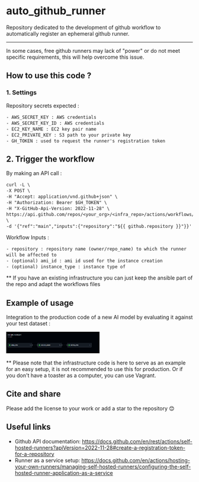 # auto_github_runner
Repository dedicated to the development of github workflow to automatically register an ephemeral github runner. <br>

<hr>
In some cases, free github runners may lack of "power" or do not meet specific requirements, this will help overcome this issue.  <br>

## How to use this code ? 

### 1. Settings
Repository secrets expected : 
```
- AWS_SECRET_KEY : AWS credentials 
- AWS_SECRET_KEY_ID : AWS credentials 
- EC2_KEY_NAME : EC2 key pair name
- EC2_PRIVATE_KEY : S3 path to your private key 
- GH_TOKEN : used to request the runner's registration token
```
## 2. Trigger the workflow

By making an API call :
```      
curl -L \
-X POST \
-H "Accept: application/vnd.github+json" \
-H "Authorization: Bearer $GH_TOKEN" \
-H "X-GitHub-Api-Version: 2022-11-28" \
https://api.github.com/repos/<your_org>/<infra_repo>/actions/workflows/register.yml/dispatches \
-d '{"ref":"main","inputs":{"repository":"${{ github.repository }}"}}'
```

Workflow Inputs : 
```
- repository : repository name (owner/repo_name) to which the runner will be affected to
- (optional) ami_id : ami id used for the instance creation 
- (optional) instance_type : instance type of 
```
** If you have an existing infrastructure you can just keep the ansible part of the repo and adapt the workflows files

## Example of usage 

Integration to the production code of a new AI model by evaluating it against your test dataset : <br>

<img src="images/example_use_case.png" width=50%>

** Please note that the infrastructure code is here to serve as an example for an easy setup, it is not recommended to use this for production. Or if you don't have a toaster as a computer, you can use Vagrant. 

## Cite and share
Please add the license to your work or add a star to the repository 😊

## Useful links

- Github API documentation: https://docs.github.com/en/rest/actions/self-hosted-runners?apiVersion=2022-11-28#create-a-registration-token-for-a-repository 
- Runner as a service setup: https://docs.github.com/en/actions/hosting-your-own-runners/managing-self-hosted-runners/configuring-the-self-hosted-runner-application-as-a-service
